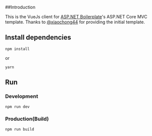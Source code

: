 ##Introduction

This is the VueJs client for [ASP.NET Boilerplate](https://aspnetboilerplate.com/Pages/Documents)'s ASP.NET Core MVC template. Thanks to [@xiaochong44](http://github.com/xiaochong44) for providing the initial template.

## Install dependencies

```bush
npm install
```
or

```bush
yarn
```

## Run

### Development
```bush
npm run dev
```
### Production(Build)
```bush
npm run build
```
